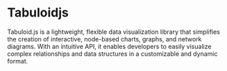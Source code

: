 # Tabuloidjs
Tabuloid.js is a lightweight, flexible data visualization library that simplifies the creation of interactive, node-based charts, graphs, and network diagrams. With an intuitive API, it enables developers to easily visualize complex relationships and data structures in a customizable and dynamic format.
